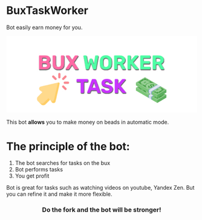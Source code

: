 # BuxTaskWorker
Bot easily earn money for you.

![alt text](https://github.com/MethaTrader/BuxTaskWorker/blob/master/screenshot.jpg?raw=true)


This bot <b>allows</b> you to make money on beads in automatic mode.

# The principle of the bot:
1) The bot searches for tasks on the bux
2) Bot performs tasks
3) You get profit

Bot is great for tasks such as watching videos on youtube, Yandex Zen. But you can refine it and make it more flexible. 
<br>

### <div align="center"> Do the fork and the bot will be stronger! </div>
